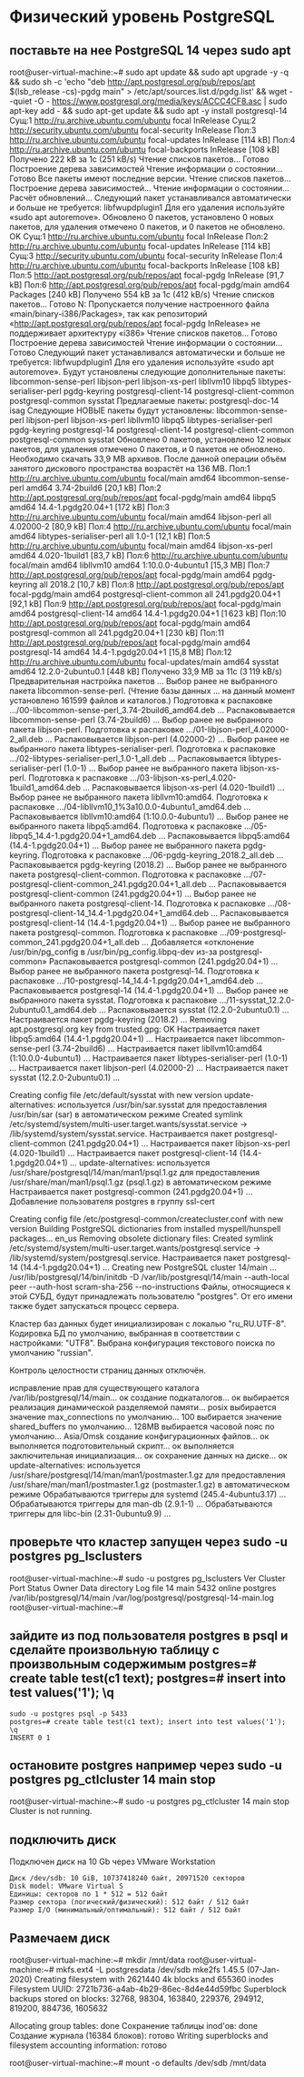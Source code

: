 # Физический уровень PostgreSQL
## поставьте на нее PostgreSQL 14 через sudo apt
root@user-virtual-machine:~# sudo apt update && sudo apt upgrade -y -q && sudo sh -c 'echo "deb http://apt.postgresql.org/pub/repos/apt $(lsb_release -cs)-pgdg main" > /etc/apt/sources.list.d/pgdg.list' && wget --quiet -O - https://www.postgresql.org/media/keys/ACCC4CF8.asc | sudo apt-key add - && sudo apt-get update && sudo apt -y install postgresql-14
Сущ:1 http://ru.archive.ubuntu.com/ubuntu focal InRelease
Сущ:2 http://security.ubuntu.com/ubuntu focal-security InRelease
Пол:3 http://ru.archive.ubuntu.com/ubuntu focal-updates InRelease [114 kB]
Пол:4 http://ru.archive.ubuntu.com/ubuntu focal-backports InRelease [108 kB]
Получено 222 kB за 1с (251 kB/s)
Чтение списков пакетов… Готово
Построение дерева зависимостей
Чтение информации о состоянии… Готово
Все пакеты имеют последние версии.
Чтение списков пакетов…
Построение дерева зависимостей…
Чтение информации о состоянии…
Расчёт обновлений…
Следующий пакет устанавливался автоматически и больше не требуется:
  libfwupdplugin1
Для его удаления используйте «sudo apt autoremove».
Обновлено 0 пакетов, установлено 0 новых пакетов, для удаления отмечено 0 пакетов, и 0 пакетов не обновлено.
OK
Сущ:1 http://ru.archive.ubuntu.com/ubuntu focal InRelease
Пол:2 http://ru.archive.ubuntu.com/ubuntu focal-updates InRelease [114 kB]
Сущ:3 http://security.ubuntu.com/ubuntu focal-security InRelease
Пол:4 http://ru.archive.ubuntu.com/ubuntu focal-backports InRelease [108 kB]
Пол:5 http://apt.postgresql.org/pub/repos/apt focal-pgdg InRelease [91,7 kB]
Пол:6 http://apt.postgresql.org/pub/repos/apt focal-pgdg/main amd64 Packages [240 kB]
Получено 554 kB за 1с (412 kB/s)
Чтение списков пакетов… Готово
N: Пропускается получение настроенного файла «main/binary-i386/Packages», так как репозиторий «http://apt.postgresql.org/pub/repos/apt focal-pgdg InRelease» не поддерживает архитектуру «i386»
Чтение списков пакетов… Готово
Построение дерева зависимостей
Чтение информации о состоянии… Готово
Следующий пакет устанавливался автоматически и больше не требуется:
  libfwupdplugin1
Для его удаления используйте «sudo apt autoremove».
Будут установлены следующие дополнительные пакеты:
  libcommon-sense-perl libjson-perl libjson-xs-perl libllvm10 libpq5 libtypes-serialiser-perl pgdg-keyring
  postgresql-client-14 postgresql-client-common postgresql-common sysstat
Предлагаемые пакеты:
  postgresql-doc-14 isag
Следующие НОВЫЕ пакеты будут установлены:
  libcommon-sense-perl libjson-perl libjson-xs-perl libllvm10 libpq5 libtypes-serialiser-perl pgdg-keyring
  postgresql-14 postgresql-client-14 postgresql-client-common postgresql-common sysstat
Обновлено 0 пакетов, установлено 12 новых пакетов, для удаления отмечено 0 пакетов, и 0 пакетов не обновлено.
Необходимо скачать 33,9 MB архивов.
После данной операции объём занятого дискового пространства возрастёт на 136 MB.
Пол:1 http://ru.archive.ubuntu.com/ubuntu focal/main amd64 libcommon-sense-perl amd64 3.74-2build6 [20,1 kB]
Пол:2 http://apt.postgresql.org/pub/repos/apt focal-pgdg/main amd64 libpq5 amd64 14.4-1.pgdg20.04+1 [172 kB]
Пол:3 http://ru.archive.ubuntu.com/ubuntu focal/main amd64 libjson-perl all 4.02000-2 [80,9 kB]
Пол:4 http://ru.archive.ubuntu.com/ubuntu focal/main amd64 libtypes-serialiser-perl all 1.0-1 [12,1 kB]
Пол:5 http://ru.archive.ubuntu.com/ubuntu focal/main amd64 libjson-xs-perl amd64 4.020-1build1 [83,7 kB]
Пол:6 http://ru.archive.ubuntu.com/ubuntu focal/main amd64 libllvm10 amd64 1:10.0.0-4ubuntu1 [15,3 MB]
Пол:7 http://apt.postgresql.org/pub/repos/apt focal-pgdg/main amd64 pgdg-keyring all 2018.2 [10,7 kB]
Пол:8 http://apt.postgresql.org/pub/repos/apt focal-pgdg/main amd64 postgresql-client-common all 241.pgdg20.04+1 [92,1 kB]
Пол:9 http://apt.postgresql.org/pub/repos/apt focal-pgdg/main amd64 postgresql-client-14 amd64 14.4-1.pgdg20.04+1 [1 623 kB]
Пол:10 http://apt.postgresql.org/pub/repos/apt focal-pgdg/main amd64 postgresql-common all 241.pgdg20.04+1 [230 kB]
Пол:11 http://apt.postgresql.org/pub/repos/apt focal-pgdg/main amd64 postgresql-14 amd64 14.4-1.pgdg20.04+1 [15,8 MB]
Пол:12 http://ru.archive.ubuntu.com/ubuntu focal-updates/main amd64 sysstat amd64 12.2.0-2ubuntu0.1 [448 kB]
Получено 33,9 MB за 11с (3 119 kB/s)
Предварительная настройка пакетов …
Выбор ранее не выбранного пакета libcommon-sense-perl.
(Чтение базы данных … на данный момент установлено 161599 файлов и каталогов.)
Подготовка к распаковке …/00-libcommon-sense-perl_3.74-2build6_amd64.deb …
Распаковывается libcommon-sense-perl (3.74-2build6) …
Выбор ранее не выбранного пакета libjson-perl.
Подготовка к распаковке …/01-libjson-perl_4.02000-2_all.deb …
Распаковывается libjson-perl (4.02000-2) …
Выбор ранее не выбранного пакета libtypes-serialiser-perl.
Подготовка к распаковке …/02-libtypes-serialiser-perl_1.0-1_all.deb …
Распаковывается libtypes-serialiser-perl (1.0-1) …
Выбор ранее не выбранного пакета libjson-xs-perl.
Подготовка к распаковке …/03-libjson-xs-perl_4.020-1build1_amd64.deb …
Распаковывается libjson-xs-perl (4.020-1build1) …
Выбор ранее не выбранного пакета libllvm10:amd64.
Подготовка к распаковке …/04-libllvm10_1%3a10.0.0-4ubuntu1_amd64.deb …
Распаковывается libllvm10:amd64 (1:10.0.0-4ubuntu1) …
Выбор ранее не выбранного пакета libpq5:amd64.
Подготовка к распаковке …/05-libpq5_14.4-1.pgdg20.04+1_amd64.deb …
Распаковывается libpq5:amd64 (14.4-1.pgdg20.04+1) …
Выбор ранее не выбранного пакета pgdg-keyring.
Подготовка к распаковке …/06-pgdg-keyring_2018.2_all.deb …
Распаковывается pgdg-keyring (2018.2) …
Выбор ранее не выбранного пакета postgresql-client-common.
Подготовка к распаковке …/07-postgresql-client-common_241.pgdg20.04+1_all.deb …
Распаковывается postgresql-client-common (241.pgdg20.04+1) …
Выбор ранее не выбранного пакета postgresql-client-14.
Подготовка к распаковке …/08-postgresql-client-14_14.4-1.pgdg20.04+1_amd64.deb …
Распаковывается postgresql-client-14 (14.4-1.pgdg20.04+1) …
Выбор ранее не выбранного пакета postgresql-common.
Подготовка к распаковке …/09-postgresql-common_241.pgdg20.04+1_all.deb …
Добавляется «отклонение /usr/bin/pg_config в /usr/bin/pg_config.libpq-dev из-за postgresql-common»
Распаковывается postgresql-common (241.pgdg20.04+1) …
Выбор ранее не выбранного пакета postgresql-14.
Подготовка к распаковке …/10-postgresql-14_14.4-1.pgdg20.04+1_amd64.deb …
Распаковывается postgresql-14 (14.4-1.pgdg20.04+1) …
Выбор ранее не выбранного пакета sysstat.
Подготовка к распаковке …/11-sysstat_12.2.0-2ubuntu0.1_amd64.deb …
Распаковывается sysstat (12.2.0-2ubuntu0.1) …
Настраивается пакет pgdg-keyring (2018.2) …
Removing apt.postgresql.org key from trusted.gpg: OK
Настраивается пакет libpq5:amd64 (14.4-1.pgdg20.04+1) …
Настраивается пакет libcommon-sense-perl (3.74-2build6) …
Настраивается пакет libllvm10:amd64 (1:10.0.0-4ubuntu1) …
Настраивается пакет libtypes-serialiser-perl (1.0-1) …
Настраивается пакет libjson-perl (4.02000-2) …
Настраивается пакет sysstat (12.2.0-2ubuntu0.1) …

Creating config file /etc/default/sysstat with new version
update-alternatives: используется /usr/bin/sar.sysstat для предоставления /usr/bin/sar (sar) в автоматическом режиме
Created symlink /etc/systemd/system/multi-user.target.wants/sysstat.service → /lib/systemd/system/sysstat.service.
Настраивается пакет postgresql-client-common (241.pgdg20.04+1) …
Настраивается пакет libjson-xs-perl (4.020-1build1) …
Настраивается пакет postgresql-client-14 (14.4-1.pgdg20.04+1) …
update-alternatives: используется /usr/share/postgresql/14/man/man1/psql.1.gz для предоставления /usr/share/man/man1/psql.1.gz (psql.1.gz) в автоматическом режиме
Настраивается пакет postgresql-common (241.pgdg20.04+1) …
Добавление пользователя postgres в группу ssl-cert

Creating config file /etc/postgresql-common/createcluster.conf with new version
Building PostgreSQL dictionaries from installed myspell/hunspell packages...
  en_us
Removing obsolete dictionary files:
Created symlink /etc/systemd/system/multi-user.target.wants/postgresql.service → /lib/systemd/system/postgresql.service.
Настраивается пакет postgresql-14 (14.4-1.pgdg20.04+1) …
Creating new PostgreSQL cluster 14/main ...
/usr/lib/postgresql/14/bin/initdb -D /var/lib/postgresql/14/main --auth-local peer --auth-host scram-sha-256 --no-instructions
Файлы, относящиеся к этой СУБД, будут принадлежать пользователю "postgres".
От его имени также будет запускаться процесс сервера.

Кластер баз данных будет инициализирован с локалью "ru_RU.UTF-8".
Кодировка БД по умолчанию, выбранная в соответствии с настройками: "UTF8".
Выбрана конфигурация текстового поиска по умолчанию "russian".

Контроль целостности страниц данных отключён.

исправление прав для существующего каталога /var/lib/postgresql/14/main... ок
создание подкаталогов... ок
выбирается реализация динамической разделяемой памяти... posix
выбирается значение max_connections по умолчанию... 100
выбирается значение shared_buffers по умолчанию... 128MB
выбирается часовой пояс по умолчанию... Asia/Omsk
создание конфигурационных файлов... ок
выполняется подготовительный скрипт... ок
выполняется заключительная инициализация... ок
сохранение данных на диске... ок
update-alternatives: используется /usr/share/postgresql/14/man/man1/postmaster.1.gz для предоставления /usr/share/man/man1/postmaster.1.gz (postmaster.1.gz) в автоматическом режиме
Обрабатываются триггеры для systemd (245.4-4ubuntu3.17) …
Обрабатываются триггеры для man-db (2.9.1-1) …
Обрабатываются триггеры для libc-bin (2.31-0ubuntu9.9) …
## проверьте что кластер запущен через sudo -u postgres pg_lsclusters
root@user-virtual-machine:~# sudo -u postgres pg_lsclusters
Ver Cluster Port Status Owner    Data directory              Log file
14  main    5432 online postgres /var/lib/postgresql/14/main /var/log/postgresql/postgresql-14-main.log
root@user-virtual-machine:~#
## зайдите из под пользователя postgres в psql и сделайте произвольную таблицу с произвольным содержимым postgres=# create table test(c1 text); postgres=# insert into test values('1'); \q
```
sudo -u postgres psql -p 5433
postgres=# create table test(c1 text); insert into test values('1'); \q
INSERT 0 1
```
## остановите postgres например через sudo -u postgres pg_ctlcluster 14 main stop
root@user-virtual-machine:~# sudo -u postgres pg_ctlcluster 14 main stop
Cluster is not running.
## подключить диск
Подключен диск на 10 Gb через VMware Workstation

```
Диск /dev/sdb: 10 GiB, 10737418240 байт, 20971520 секторов
Disk model: VMware Virtual S
Единицы: секторов по 1 * 512 = 512 байт
Размер сектора (логический/физический): 512 байт / 512 байт
Размер I/O (минимальный/оптимальный): 512 байт / 512 байт
```

## Размечаем диск
root@user-virtual-machine:~# mkdir /mnt/data
root@user-virtual-machine:~# mkfs.ext4 -L postgresdata /dev/sdb
mke2fs 1.45.5 (07-Jan-2020)
Creating filesystem with 2621440 4k blocks and 655360 inodes
Filesystem UUID: 2721b736-a4ab-4b29-86ec-8d4e44d59fbc
Superblock backups stored on blocks:
        32768, 98304, 163840, 229376, 294912, 819200, 884736, 1605632

Allocating group tables: done
Сохранение таблицы inod'ов: done
Создание журнала (16384 блоков): готово
Writing superblocks and filesystem accounting information: готово

root@user-virtual-machine:~# mount -o defaults /dev/sdb /mnt/data

